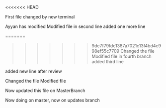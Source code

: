 <<<<<<< HEAD

First file changed by new terminal

Ayyan has modified
Modified file in second line
added one more line


=======
>>>>>>> 9de7f79fdc1387a7021c13f4bd4c998ef55c7709
Changed the file
Modified file in fourth branch
added third line


added new line after review

Changed the file
Modified file

Now updated this file on MasterBranch

Now doing on master, now on updates branch
